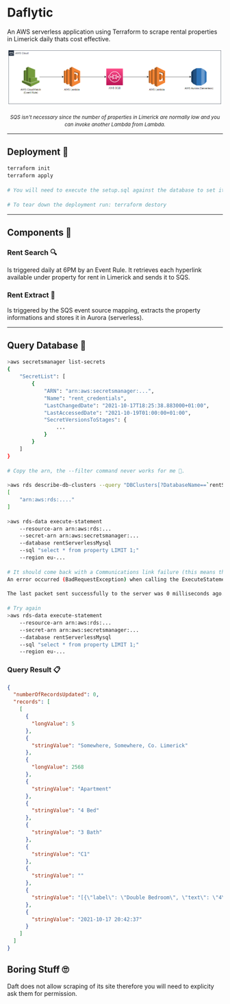# Daflytic

An AWS serverless application using Terraform to scrape rental properties in Limerick daily thats cost effective.

<center>

![Amazon Web Services Architecture Diagram](docs/imgs/aws_arch.png)

<small>_SQS isn't necessary since the number of properties in Limerick are normally low and you can invoke another Lambda from Lambda._</small>

</center>

<hr>

## Deployment 🔧

```bash
terraform init
terraform apply

# You will need to execute the setup.sql against the database to set it up, follow the Query Database instructions.

# To tear down the deployment run: terraform destory
```

<hr>

## Components 🧰

### Rent Search 🔍

Is triggered daily at 6PM by an Event Rule. It retrieves each hyperlink available under property for rent in Limerick and sends it to SQS.

### Rent Extract 📝

Is triggered by the SQS event source mapping, extracts the property informations and stores it in Aurora (serverless).

<hr>

## Query Database 💾

```bash
>aws secretsmanager list-secrets
{
    "SecretList": [
        {
            "ARN": "arn:aws:secretsmanager:...",
            "Name": "rent_credentials",
            "LastChangedDate": "2021-10-17T18:25:38.883000+01:00",
            "LastAccessedDate": "2021-10-19T01:00:00+01:00",
            "SecretVersionsToStages": {
                ...
            }
        }
    ]
}

# Copy the arn, the --filter command never works for me 🤔.

>aws rds describe-db-clusters --query "DBClusters[?DatabaseName==`rentServerlessMysql`].DBClusterArn"
[
    "arn:aws:rds:...."
]

>aws rds-data execute-statement
    --resource-arn arn:aws:rds:...
    --secret-arn arn:aws:secretsmanager:...
    --database rentServerlessMysql
    --sql "select * from property LIMIT 1;"
    --region eu-...

# It should come back with a Communications link failure (this means the database is asleep and will start waking up. Give it 30 seconds.)
An error occurred (BadRequestException) when calling the ExecuteStatement operation: Communications link failure

The last packet sent successfully to the server was 0 milliseconds ago. The driver has not received any packets from the server.

# Try again
>aws rds-data execute-statement
    --resource-arn arn:aws:rds:...
    --secret-arn arn:aws:secretsmanager:...
    --database rentServerlessMysql
    --sql "select * from property LIMIT 1;"
    --region eu-...
```

### Query Result 📋

```json
{
  "numberOfRecordsUpdated": 0,
  "records": [
    [
      {
        "longValue": 5
      },
      {
        "stringValue": "Somewhere, Somewhere, Co. Limerick"
      },
      {
        "longValue": 2568
      },
      {
        "stringValue": "Apartment"
      },
      {
        "stringValue": "4 Bed"
      },
      {
        "stringValue": "3 Bath"
      },
      {
        "stringValue": "C1"
      },
      {
        "stringValue": ""
      },
      {
        "stringValue": "[{\"label\": \"Double Bedroom\", \"text\": \"4\"}, {\"label\": \"Bathroom\", \"text\": \"3\"}, {\"label\": \"Available From\", \"text\": \"Immediately\"}, {\"label\": \"Furnished\", \"text\": \"Yes\"}, {\"label\": \"Lease\", \"text\": \"Minimum 1 Year\"}]"
      },
      {
        "stringValue": "2021-10-17 20:42:37"
      }
    ]
  ]
}
```

## Boring Stuff 🙄

Daft does not allow scraping of its site therefore you will need to explicity ask them for permission.
